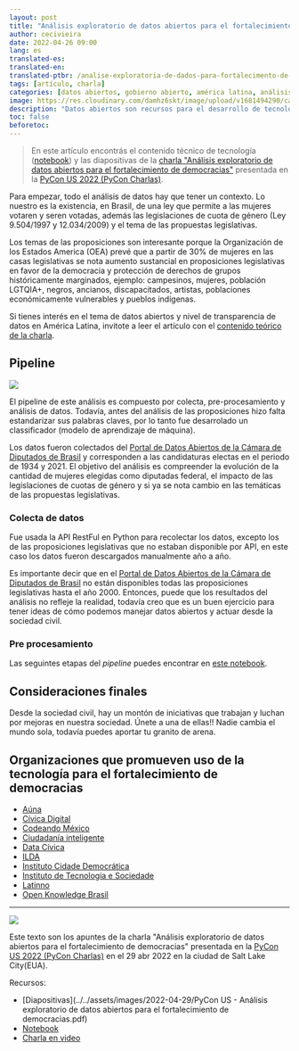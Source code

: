 ```yaml
---
layout: post
title: "Análisis exploratorio de datos abiertos para el fortalecimiento de democracias"
author: cecivieira
date: 2022-04-26 09:00
lang: es
translated-es: 
translated-en: 
translated-ptbr: /analise-exploratoria-de-dados-para-fortalecimento-de-democracias
tags: [artículo, charla]
categories: [datos abiertos, gobierno abierto, américa latina, análisis exploratorio, innovación cívica, pandas]
image: https://res.cloudinary.com/damhz6skt/image/upload/v1681494290/capas-site/24_qtancy.jpg
description: "Datos abiertos son recursos para el desarrollo de tecnologías que ayudan a solventar problemas sociales y fomentar la gestión participativa en los gobiernos locales. El artículo enseñará técnicas iniciales para explotar conjuntos de datos abiertos con la libreria Pandas."
toc: false
beforetoc:
---
```

> En este artículo encontrás el contenido técnico de tecnología ([notebook](https://github.com/cecivieira/cotas-genero-eleicoes-e-proposicoes-legislativas/blob/main/PyCon_US.ipynb)) y las diapositivas de la [charla "Análisis exploratorio de datos abiertos para el fortalecimiento de democracias"](https://youtu.be/AXQ7cFm9WLI) presentada en la [PyCon US 2022 (PyCon Charlas)](https://us.pycon.org/2022/schedule/presentation/97/).

Para empezar, todo el análisis de datos hay que tener un contexto. Lo nuestro es la existencia, en Brasil, de una ley que permite a las mujeres votaren y seren votadas, además las legislaciones de cuota de género (Ley 9.504/1997 y 12.034/2009) y el tema de las propuestas legislativas.

Los temas de las proposiciones son interesante porque la Organización de los Estados America (OEA) prevé que a partir de 30% de mujeres en las casas legislativas se nota aumento sustancial en proposiciones legislativas en favor de la democracia y protección de derechos de grupos históricamente marginados, ejemplo: campesinos, mujeres, población LGTQIA+, negros, ancianos, discapacitados, artistas, poblaciones económicamente vulnerables y pueblos indígenas.

Si tienes interés en el tema de datos abiertos y nivel de transparencia de datos en América Latina, invitote a leer el artículo con el [contenido teórico de la charla](www.cecivieira.com/es/analisis-exploratorio-de-datos-tecnologia-social-y-gobiernos-democraticos/).

## Pipeline

<img class="rounded mx-auto d-block" src="../../assets/images/2022-04-29/pipeline.png">

El pipeline de este análisis es compuesto por colecta, pre-procesamiento y análisis de datos. Todavía, antes del análisis de las proposiciones hizo falta estandarizar sus palabras claves, por lo tanto fue desarrolado un classificador (modelo de aprendizaje de máquina).

Los datos fueron colectados del [Portal de Datos Abiertos de la Cámara de Diputados de Brasil](https://dadosabertos.camara.leg.br/) y corresponden a las candidaturas electas en el periodo de 1934 y 2021. El objetivo del análisis es compreender la evolución de la cantidad de mujeres elegidas como diputadas federal, el impacto de las legislaciones de cuotas de género y si ya se nota cambio en las temáticas de las propuestas legislativas.

### Colecta de datos
Fue usada la API RestFul en Python para recolectar los datos, excepto los de las proposiciones legislativas que no estaban disponible por API, en este caso los datos fueron descargados manualmente año a año.

Es importante decir que en el [Portal de Datos Abiertos de la Cámara de Diputados de Brasil](https://dadosabertos.camara.leg.br/) no están disponibles todas las proposiciones legislativas hasta el año 2000. Entonces, puede que los resultados del análisis no refleje la realidad, todavía creo que es un buen ejercicio para tener ideas de cómo podemos manejar datos abiertos y actuar desde la sociedad civil.

### Pre procesamiento

Las seguintes etapas del *pipeline* puedes encontrar en [este notebook](https://github.com/cecivieira/cotas-genero-eleicoes-e-proposicoes-legislativas/blob/main/PyCon_US.ipynb).

## Consideraciones finales

Desde la sociedad civil, hay un montón de iniciativas que trabajan y luchan por mejoras en nuestra sociedad. Únete a una de ellas!! Nadie cambia el mundo sola, todavía puedes aportar tu granito de arena.

## Organizaciones que promueven uso de la tecnología para el fortalecimiento de democracias

- [Aúna](https://www.auna.org.mx/)
- [Cívica Digital](https://civica.digital/)
- [Codeando México](http://codeandomexico.org/)
- [Ciudadanía inteligente](https://ciudadaniai.org/)
- [Data Cívica](https://datacivica.org/)
- [ILDA](https://idatosabiertos.org/)
- [Instituto Cidade Democrática](https://cidadedemocratica.org.br)
- [Instituto de Tecnologia e Sociedade](https://itsrio.org/pt/home/)
- [Latinno](https://latinno.net/es/)
- [Open Knowledge Brasil](https://ok.org.br/)

--------------------
<img class="rounded mx-auto d-block" src="../../assets/images/2022-04-29/cartel-pycon-charlas-2022.jpg">

Este texto son los apuntes de la charla "Análisis exploratorio de datos abiertos para el fortalecimiento de democracias" presentada en la [PyCon US 2022 (PyCon Charlas)](https://us.pycon.org/2022/schedule/presentation/97/) en el 29 abr 2022 en la ciudad de Salt Lake City(EUA). 

Recursos:
- [Diapositivas](../../assets/images/2022-04-29/PyCon US - Análisis exploratorio de datos abiertos para el fortalecimiento de democracias.pdf)
- [Notebook](https://github.com/cecivieira/cotas-genero-eleicoes-e-proposicoes-legislativas/blob/main/PyCon_US.ipynb)
- [Charla en video](https://youtu.be/AXQ7cFm9WLI)
